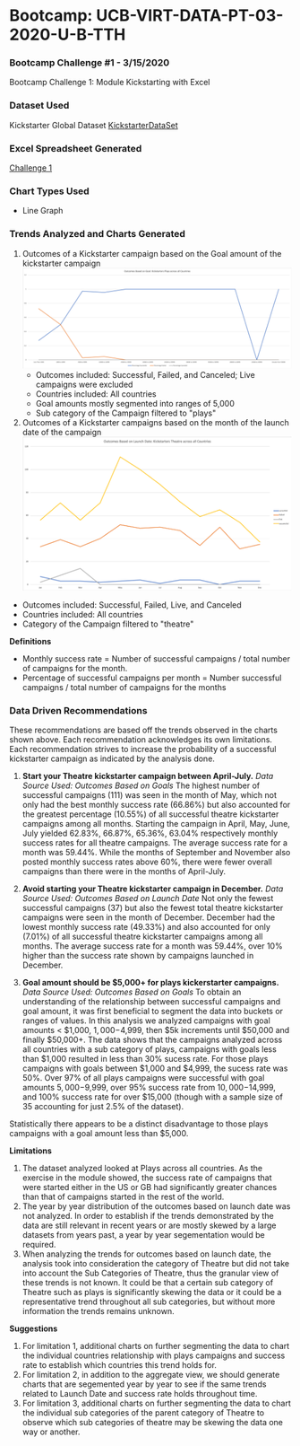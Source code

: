# Bootcamp: UCB-VIRT-DATA-PT-03-2020-U-B-TTH
### Bootcamp Challenge #1 - 3/15/2020
Bootcamp Challenge 1: Module Kickstarting with Excel

### Dataset Used
Kickstarter Global Dataset 
[KickstarterDataSet](https://courses.bootcampspot.com/courses/140/files/34981/download?wrap=1)

### Excel Spreadsheet Generated
[Challenge 1](data-1-1-3-StarterBook.xlsx)

### Chart Types Used
* Line Graph

### Trends Analyzed and Charts Generated
1. Outcomes of a Kickstarter campaign based on the Goal amount of the kickstarter campaign
![OutcomesBasedOnLaunchDate](charts/OutcomesBasedOnGoal.png)
   * Outcomes included: Successful, Failed, and Canceled; Live campaigns were excluded
   * Countries included: All countries
   * Goal amounts mostly segmented into ranges of 5,000
   * Sub category of the Campaign filtered to "plays"
2. Outcomes of a Kickstarter campaigns based on the month of the launch date of the campaign
![CategoryOutcomes](charts/OutcomesAndLaunchDate.png)
* Outcomes included: Successful, Failed, Live, and Canceled
* Countries included: All countries
* Category of the Campaign filtered to "theatre"

**Definitions**
* Monthly success rate = Number of successful campaigns / total number of campaigns for the month.
* Percentage of successful campaigns per month = Number successful campaigns / total number of campaigns for the months

### Data Driven Recommendations
These recommendations are based off the trends observed in the charts shown above. Each recommendation acknowledges its own limitations. Each recommendation strives to increase the probability of a successful kickstarter campaign as indicated by the analysis done.

1. **Start your Theatre kickstarter campaign between April-July.** 
*Data Source Used: Outcomes Based on Goals*
The highest number of successful campaigns (111) was seen in the month of May, which not only had the best monthly success rate (66.86%) but also accounted for the greatest percentage (10.55%) of all successful theatre kickstarter campaigns among all months. Starting the campaign in April, May, June, July yielded 62.83%, 66.87%, 65.36%, 63.04% respectively monthly success rates for all theatre campaigns. The average success rate for a month was 59.44%. While the months of September and November also posted monthly success rates above 60%, there were fewer overall campaigns than there were in the months of April-July.

2. **Avoid starting your Theatre kickstarter campaign in December.** 
*Data Source Used: Outcomes Based on Launch Date*
Not only the fewest successful campaigns (37) but also the fewest total theatre kickstarter campaigns were seen in the month of December. December had the lowest monthly success rate (49.33%) and also accounted for only (7.01%) of all successful theatre kickstarter campaigns among all months. The average success rate for a month was 59.44%, over 10% higher than the success rate shown by campaigns launched in December.

3. **Goal amount should be $5,000+ for plays kickerstarter campaigns.** 
*Data Source Used: Outcomes Based on Goals*
To obtain an understanding of the relationship between successful campaigns and goal amount, it was first beneficial to segment the data into buckets or ranges of values. In this analysis we analyzed campaigns with goal amounts < $1,000, $1,000-$4,999, then $5k increments until $50,000 and finally $50,000+. The data shows that the campaigns analyzed across all countries with a sub category of plays, campaigns with goals less than $1,000 resulted in less than 30% sucess rate. For those plays campaigns with goals between $1,000 and $4,999, the sucess rate was 50%. Over 97% of all plays campaigns were successful with goal amounts $5,000-$9,999, over 95% success rate from $10,000-$14,999, and 100% success rate for over $15,000 (though with a sample size of 35 accounting for just 2.5% of the dataset).

Statistically there appears to be a distinct disadvantage to those plays campaigns with a goal amount less than $5,000.

**Limitations**
1. The dataset analyzed looked at Plays across all countries. As the exercise in the module showed, the success rate of campaigns that were started either in the US or GB had significantly greater chances than that of campaigns started in the rest of the world. 
2. The year by year distribution of the outcomes based on launch date was not analyzed. In order to establish if the trends demonstrated by the data are still relevant in recent years or are mostly skewed by a large datasets from years past, a year by year segementation would be required.
3. When analyzing the trends for outcomes based on launch date, the analysis took into consideration the category of Theatre but did not take into account the Sub Categories of Theatre, thus the granular view of these trends is not known. It could be that a certain sub category of Theatre such as plays is significantly skewing the data or it could be a representative trend throughout all sub categories, but without more information the trends remains unknown.

**Suggestions**
1. For limitation 1, additional charts on further segmenting the data to chart the individual countries relationship with plays campaigns and success rate to establish which countries this trend holds for.
2. For limitation 2, in addition to the aggregate view, we should generate charts that are segemented year by year to see if the same trends related to Launch Date and success rate holds throughout time.
3. For limitation 3, additional charts on further segmenting the data to chart the individual sub categories of the parent category of Theatre to observe which sub categories of theatre may be skewing the data one way or another.
